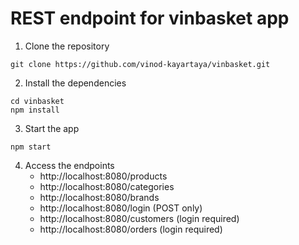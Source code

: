 # REST endpoint for vinbasket app

1. Clone the repository

```
git clone https://github.com/vinod-kayartaya/vinbasket.git
```

2. Install the dependencies

```
cd vinbasket
npm install
```

3. Start the app

```
npm start
```

4. Access the endpoints
    - http://localhost:8080/products
    - http://localhost:8080/categories
    - http://localhost:8080/brands
    - http://localhost:8080/login (POST only)
    - http://localhost:8080/customers (login required)
    - http://localhost:8080/orders (login required)
